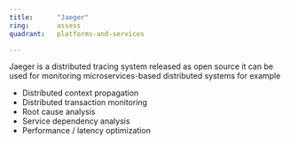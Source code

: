 ```yaml
---
title:      "Jaeger"
ring:       assess
quadrant:   platforms-and-services

---
```


Jaeger is a distributed tracing system released as open source it can be used for monitoring microservices-based distributed systems for example
- Distributed context propagation
- Distributed transaction monitoring
- Root cause analysis
- Service dependency analysis
- Performance / latency optimization

